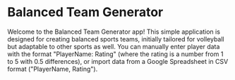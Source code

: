 # Balanced Team Generator

Welcome to the Balanced Team Generator app! This simple application is designed for creating balanced sports teams, initially tailored for volleyball but adaptable to other sports as well. You can manually enter player data with the format "PlayerName: Rating" (where the rating is a number from 1 to 5 with 0.5 differences), or import data from a Google Spreadsheet in CSV format ("PlayerName, Rating").
